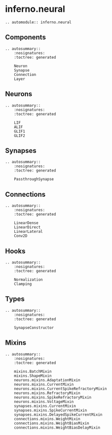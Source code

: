 # inferno.neural

```{eval-rst}
.. automodule:: inferno.neural
```

## Components
```{eval-rst}
.. autosummary::
    :nosignatures:
    :toctree: generated

    Neuron
    Synapse
    Connection
    Layer
```

## Neurons
```{eval-rst}
.. autosummary::
    :nosignatures:
    :toctree: generated

    LIF
    ALIF
    GLIF1
    GLIF2
```

## Synapses
```{eval-rst}
.. autosummary::
    :nosignatures:
    :toctree: generated

    PassthroughSynapse
```

## Connections
```{eval-rst}
.. autosummary::
    :nosignatures:
    :toctree: generated

    LinearDense
    LinearDirect
    LinearLateral
    Conv2D
```

## Hooks
```{eval-rst}
.. autosummary::
    :nosignatures:
    :toctree: generated

    Normalization
    Clamping
```

## Types
```{eval-rst}
.. autosummary::
    :nosignatures:
    :toctree: generated

    SynapseConstructor
```

## Mixins
```{eval-rst}
.. autosummary::
    :nosignatures:
    :toctree: generated

    mixins.BatchMixin
    mixins.ShapeMixin
    neurons.mixins.AdaptationMixin
    neurons.mixins.CurrentMixin
    neurons.mixins.CurrentSpikeRefractoryMixin
    neurons.mixins.RefractoryMixin
    neurons.mixins.SpikeRefractoryMixin
    neurons.mixins.VoltageMixin
    synapses.mixins.CurrentMixin
    synapses.mixins.SpikeCurrentMixin
    synapses.mixins.DelayedSpikeCurrentMixin
    connections.mixins.WeightMixin
    connections.mixins.WeightBiasMixin
    connections.mixins.WeightBiasDelayMixin
```